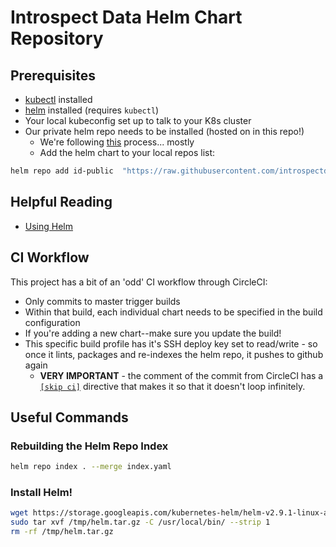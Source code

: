 # Introspect Data Helm Chart Repository

## Prerequisites

*   [kubectl](https://kubernetes.io/docs/tasks/tools/install-kubectl/) installed
*   [helm](https://docs.helm.sh/using_helm/#installing-helm) installed (requires `kubectl`)
*   Your local kubeconfig set up to talk to your K8s cluster
*   Our private helm repo needs to be installed (hosted on in this repo!)
    *   We're following [this](https://hackernoon.com/using-a-private-github-repo-as-helm-chart-repo-https-access-95629b2af27c) process... mostly
    *   Add the helm chart to your local repos list:

```bash
helm repo add id-public  "https://raw.githubusercontent.com/introspectdata/helm-public/master/"
```
## Helpful Reading

*   [Using Helm](https://github.com/kubernetes/helm/blob/master/docs/using_helm.md)

## CI Workflow

This project has a bit of an 'odd' CI workflow through CircleCI:

*   Only commits to master trigger builds
*   Within that build, each individual chart needs to be specified in the build configuration
   *   If you're adding a new chart--make sure you update the build!
*   This specific build profile has it's SSH deploy key set to read/write - so once it lints, packages and re-indexes the helm repo, it pushes to github again
    *   **VERY IMPORTANT** - the comment of the commit from CircleCI has a [`[skip ci]`](https://circleci.com/docs/2.0/skip-build/) directive that makes it so that it doesn't loop infinitely.

## Useful Commands

### Rebuilding the Helm Repo Index

```bash
helm repo index . --merge index.yaml
```

### Install Helm!

```bash
wget https://storage.googleapis.com/kubernetes-helm/helm-v2.9.1-linux-amd64.tar.gz -O /tmp/helm.tar.gz
sudo tar xvf /tmp/helm.tar.gz -C /usr/local/bin/ --strip 1
rm -rf /tmp/helm.tar.gz
```
